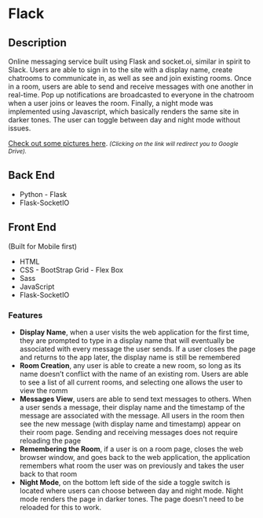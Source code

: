 <h1>Flack</h1>
<h2>Description</h2>

Online messaging service built using Flask and socket.oi, similar in spirit to Slack. Users are able to sign in to the site with a display name, create chatrooms to communicate in, as well as see and join existing rooms. Once in a room, users are able to send and receive messages with one another in real-time. Pop up notifications are broadcasted to everyone in the chatroom when a user joins or leaves the room. Finally, a night mode was implemented using Javascript, which basically renders the same site in darker tones. The user can toggle between day and night mode without issues. 

<a href="https://drive.google.com/drive/folders/177ucWk9jB9rMKrFqN0-1WgDZTgkuJENi?usp=sharing" target="_blank">Check out some pictures here</a>.<i style="font-size: 12px;"> (Clicking on the link will redirect you to Google Drive).</i>

<h2>Back End</h2>
<ul>
  <li>Python - Flask</li>
  <li>Flask-SocketIO</li>
</ul>
<h2>Front End</h2> (Built for Mobile first)
<ul>
  <li>HTML</li>
  <li>CSS - BootStrap Grid - Flex Box</li>
  <li>Sass</li>
  <li>JavaScript</li>
  <li>Flask-SocketIO</li>
</ul>
<h3>Features</h3> 
<ul>
    <li><strong>Display Name</strong>, when a user visits the web application for the first time, they are prompted to type in a display name that will eventually be associated with every message the user sends. If a user closes the page and returns to the app later, the display name is still be remembered</li>
    <li><strong>Room Creation</strong>, any user is able to create a new room, so long as its name doesn’t conflict with the name of an existing rom. Users are able to see a list of all current rooms, and selecting one allows the user to view the romm</li>
    <li><strong>Messages View</strong>, users are able to send text messages to others. When a user sends a message, their display name and the timestamp of the message are associated with the message. All users in the room then see the new message (with display name and timestamp) appear on their room page. Sending and receiving messages does not require reloading the page</li>
    <li><strong>Remembering the Room</strong>, if a user is on a room page, closes the web browser window, and goes back to the web application, the application remembers what room the user was on previously and takes the user back to that room</li>
    <li><strong>Night Mode</strong>, on the bottom left side of the side a toggle switch is located where users can choose between day and night mode. Night mode renders the page in darker tones. The page doesn't need to be reloaded for this to work.</li>
<ul>